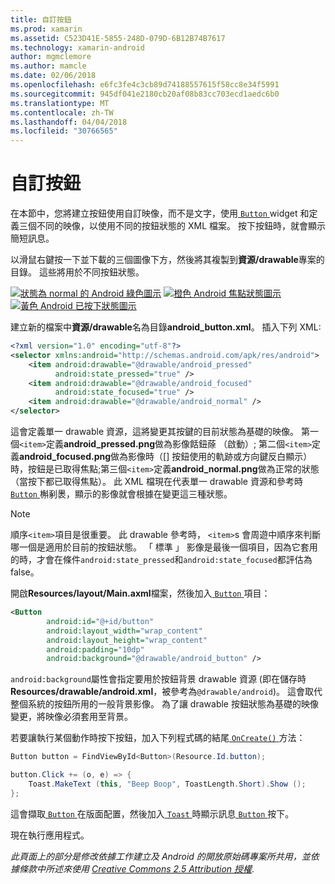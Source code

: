 ```yaml
---
title: 自訂按鈕
ms.prod: xamarin
ms.assetid: C523D41E-5855-248D-079D-6B12B74B7617
ms.technology: xamarin-android
author: mgmclemore
ms.author: mamcle
ms.date: 02/06/2018
ms.openlocfilehash: e6fc3fe4c3cb89d74188557615f58cc8e34f5991
ms.sourcegitcommit: 945df041e2180cb20af08b83cc703ecd1aedc6b0
ms.translationtype: MT
ms.contentlocale: zh-TW
ms.lasthandoff: 04/04/2018
ms.locfileid: "30766565"
---
```

# <a name="custom-button"></a>自訂按鈕

在本節中，您將建立按鈕使用自訂映像，而不是文字，使用[ `Button` ](https://developer.xamarin.com/api/type/Android.Widget.Button/) widget 和定義三個不同的映像，以使用不同的按鈕狀態的 XML 檔案。 按下按鈕時，就會顯示簡短訊息。

以滑鼠右鍵按一下並下載的三個圖像下方，然後將其複製到**資源/drawable**專案的目錄。 這些將用於不同按鈕狀態。

 [![狀態為 normal 的 Android 綠色圖示](custom-button-images/android-normal.png)](custom-button-images/android-normal.png#lightbox) [![橙色 Android 焦點狀態圖示](custom-button-images/android-focused.png)](custom-button-images/android-focused.png#lightbox) [![黃色 Android 已按下狀態圖示](custom-button-images/android-pressed.png)](custom-button-images/android-pressed.png#lightbox)

建立新的檔案中**資源/drawable**名為目錄**android_button.xml**。 插入下列 XML:

```xml
<?xml version="1.0" encoding="utf-8"?>
<selector xmlns:android="http://schemas.android.com/apk/res/android">
    <item android:drawable="@drawable/android_pressed"
          android:state_pressed="true" />
    <item android:drawable="@drawable/android_focused"
          android:state_focused="true" />
    <item android:drawable="@drawable/android_normal" />
</selector>
```

這會定義單一 drawable 資源，這將變更其按鍵的目前狀態為基礎的映像。 第一個`<item>`定義**android_pressed.png**做為影像餂鈕蒢 （啟動）; 第二個`<item>`定義**android_focused.png**做為影像時（[] 按鈕使用的軌跡或方向鍵反白顯示） 時，按鈕是已取得焦點;第三個`<item>`定義**android_normal.png**做為正常的狀態 （當按下都已取得焦點）。 此 XML 檔現在代表單一 drawable 資源和參考時[ `Button` ](https://developer.xamarin.com/api/type/Android.Widget.Button/)槲剢褁，顯示的影像就會根據在變更這三種狀態。


> [!NOTE]
> 順序`<item>`項目是很重要。 此 drawable 參考時， `<item>`s 會周遊中順序來判斷哪一個是適用於目前的按鈕狀態。
> 「 標準 」 影像是最後一個項目，因為它套用的時，才會在條件`android:state_pressed`和`android:state_focused`都評估為 false。

開啟**Resources/layout/Main.axml**檔案，然後加入[ `Button` ](https://developer.xamarin.com/api/type/Android.Widget.Button/)項目：

```xml
<Button
        android:id="@+id/button"
        android:layout_width="wrap_content"
        android:layout_height="wrap_content"
        android:padding="10dp"
        android:background="@drawable/android_button" />
```

`android:background`屬性會指定要用於按鈕背景 drawable 資源 (即在儲存時**Resources/drawable/android.xml**，被參考為`@drawable/android`)。 這會取代整個系統的按鈕所用的一般背景影像。 為了讓 drawable 按鈕狀態為基礎的映像變更，將映像必須套用至背景。

若要讓執行某個動作時按下按鈕，加入下列程式碼的結尾[ `OnCreate()` ](https://developer.xamarin.com/api/member/Android.App.Activity.OnCreate/p/Android.OS.Bundle/Android.OS.PersistableBundle/)方法：

```csharp
Button button = FindViewById<Button>(Resource.Id.button);

button.Click += (o, e) => {
    Toast.MakeText (this, "Beep Boop", ToastLength.Short).Show ();
};
```

這會擷取[ `Button` ](https://developer.xamarin.com/api/type/Android.Widget.Button/)在版面配置，然後加入[ `Toast` ](https://developer.xamarin.com/api/type/Android.Widget.Toast/)時顯示訊息[ `Button` ](https://developer.xamarin.com/api/type/Android.Widget.Button/)按下。

現在執行應用程式。


*此頁面上的部分是修改依據工作建立及 Android 的開放原始碼專案所共用，並依據條款中所述來使用*
[*Creative Commons 2.5 Attribution 授權*](http://creativecommons.org/licenses/by/2.5/).
